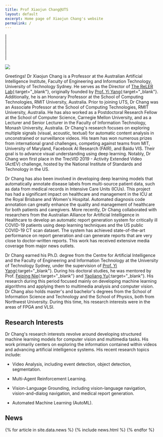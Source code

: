 ```yaml
---
title: Prof Xiaojun Chang@UTS
layout: default
excerpt: Home page of Xiaojun Chang's website
permalink: /
---
```


| <a href="mailto:cxj273#gmail.com" target="_blank" style="text-align:center; display:block"><i class="fa fa-envelope ai-3x"></i></a> | <a href="{{ site.google_scholar_url }}" target="_blank" style="text-align:center; display:block"><i class="fa fa-google ai-3x"></i></a> | <a href="https://linkedin.com/in/{{ site.linkedin_username }}" target="_blank" style="text-align:center; display:block"><i class="fa fa-linkedin ai-3x"></i></a> | <a href="https://profiles.uts.edu.au/XiaoJun.Chang" target="_blank" style="text-align:center; display:block"><i class="fa fa-graduation-cap ai-3x"></i></a> |

<img class="profile-picture" src="{{site.url}}{{site.baseurl}}/images/profile-picture/profile_picture.jpg" />

Greetings! Dr Xiaojun Chang is a Professor at the Australian Artificial Intelligence Institute, Faculty of Engineering and Information Technology, University of Technology Sydney. He serves as the Director of [The ReLER Lab](http://reler.net/){:target="_blank"}, originally founded by [Prof. Yi Yang](http://www.cs.cmu.edu/~yiyang/){:target="_blank"}. Additionally, he is an Honorary Professor at the School of Computing Technologies, RMIT University, Australia. Prior to joining UTS, Dr Chang was an Associate Professor at the School of Computing Technologies, RMIT University, Australia. He has also worked as a Postdoctoral Research Fellow at the School of Computer Science, Carnegie Mellon University, and as a Lecturer and Senior Lecturer in the Faculty of Information Technology, Monash University, Australia. Dr Chang's research focuses on exploring multiple signals (visual, acoustic, textual) for automatic content analysis in unconstrained or surveillance videos. His team has won numerous prizes from international grand challenges, competing against teams from MIT, University of Maryland, Facebook AI Research (FAIR), and Baidu VIS. Their goal is to advance visual understanding using deep learning. Notably, Dr Chang won first place in the TrecVID 2019 - Activity Extended Video (ActEV) challenge, hosted by the National Institute of Standards and Technology in the US.

Dr Chang has also been involved in developing deep learning models that automatically annotate disease labels from multi-source patient data, such as data from medical records in Intensive Care Units (ICUs). This project has had a significant impact on healthcare and management in the ICU at the Royal Brisbane and Women's Hospital. Automated diagnosis code annotation can greatly enhance the quality and management of healthcare for both patients and caregivers. More recently, Dr Chang collaborated with researchers from the Australian Alliance for Artificial Intelligence in Healthcare to develop an automatic report generation system for critically ill COVID-19 patients using deep learning techniques and the US public COVID-19 CT scan dataset. The system has achieved state-of-the-art performance on report generation and can generate reports that are very close to doctor-written reports. This work has received extensive media coverage from major news outlets.

Dr Chang earned his Ph.D. degree from the Centre for Artificial Intelligence and the Faculty of Engineering and Information Technology at the University of Technology Sydney, under the supervision of [Prof. Yi Yang](http://www.cs.cmu.edu/~yiyang/){:target="_blank"}. During his doctoral studies, he was mentored by Prof. [Feiping Nie](http://www.escience.cn/people/fpnie/){:target="_blank"} and [Yaoliang Yu](https://cs.uwaterloo.ca/~y328yu/){:target="_blank"}. His research during this period focused mainly on developing machine learning algorithms and applying them to multimedia analysis and computer vision. Dr Chang also holds master's and bachelor's degrees from the School of Information Science and Technology and the School of Physics, both from Northwest University. During this time, his research interests were in the areas of FPGA and VLSI.

## Research Interests

Dr Chang's research interests revolve around developing structured machine learning models for computer vision and multimedia tasks. His work primarily centers on exploring the information contained within videos and advancing artificial intelligence systems. His recent research topics include:

- Video Analysis, including event detection, object detection, segmentation.

- Multi-Agent Reinforcement Learning.

- Vision-Language Grounding, including vision-language navigation, vision-and-dialog navigation, and medical report generation.

- Automated Machine Learning (AutoML).


## News

<table>
{% for article in site.data.news %}
<tr>
{% include news.html %}
</tr>
{% endfor %}
</table>
